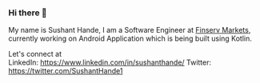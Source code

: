 ### Hi there 👋

My name is Sushant Hande, I am a Software Engineer at [Finserv Markets](https://www.bajajfinservmarkets.in/), currently working on Android Application which is being built using Kotlin.

Let's connect at <br>
LinkedIn: https://www.linkedin.com/in/sushanthande/
Twitter: https://twitter.com/SushantHande1

<!--
**Sushant-Hande/Sushant-Hande** is a ✨ _special_ ✨ repository because its `README.md` (this file) appears on your GitHub profile.

Here are some ideas to get you started:

- 🔭 I’m currently working on ...
- 🌱 I’m currently learning ...
- 👯 I’m looking to collaborate on ...
- 🤔 I’m looking for help with ...
- 💬 Ask me about ...
- 📫 How to reach me: ...
- 😄 Pronouns: ...
- ⚡ Fun fact: ...
-->
